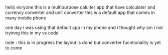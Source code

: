 hello evryone this is a multipurpose calulter app that have calculater and currency converter and unit converter 
this is a default app that comes in many mobile phone 

one day i was using that default app in my phone and i thought why am i not tryinng this in my vs code




note : this is in progress the layout is done but converter fucntionality is yet to come
